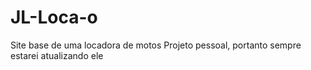 # JL-Loca-o
Site base de uma locadora de motos
Projeto pessoal, portanto sempre estarei atualizando ele
